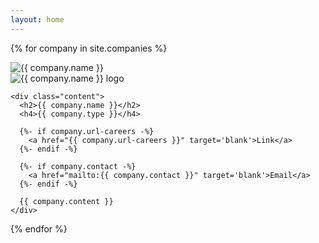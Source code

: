 ```yaml
---
layout: home
---
```

<section class="co-grid">

  {% for company in site.companies %}
  <div class="co-card">
    <div class="co-img">
      <img src="{{ company.image | default: "assets/defaults/img.png"  }}" alt="{{ company.name }}"  />
    </div>
    <div class="co-logo">
      <img src="{{ company.logo | default: "assets/defaults/logo.png"  }}" alt="{{ company.name }} logo" />
    </div>

    <div class="content">
      <h2>{{ company.name }}</h2>
      <h4>{{ company.type }}</h4>

      {%- if company.url-careers -%}
        <a href="{{ company.url-careers }}" target='blank'>Link</a>
      {%- endif -%}

      {%- if company.contact -%}
        <a href="mailto:{{ company.contact }}" target='blank'>Email</a>
      {%- endif -%}

      {{ company.content }}
    </div>
    
  </div>
  {% endfor %}

</section>
